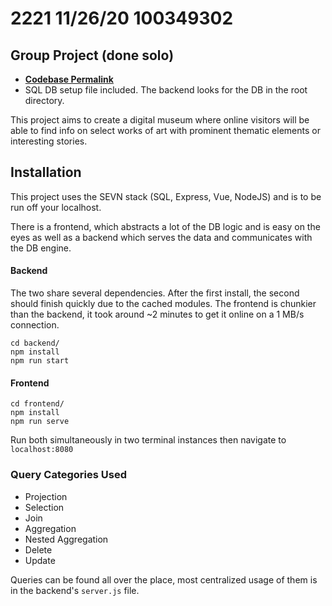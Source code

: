 # 2221 11/26/20 100349302

## Group Project (done solo)
-  **[Codebase Permalink](https://gitlab.com/cnajm/2210_digital_museum)** 
- SQL DB setup file included. The backend looks for the DB in the root directory.

This project aims to create a digital museum where online visitors will be able to find info on select works of art with prominent thematic elements or interesting stories.

## Installation 

This project uses the SEVN stack (SQL, Express, Vue, NodeJS) and is to be run off your localhost.

There is a frontend, which abstracts a lot of the DB logic and is easy on the eyes as well as a backend which serves the data and communicates with the DB engine.

#### Backend
The two share several dependencies. After the first install, the second should finish quickly due to the cached modules. The frontend is chunkier than the backend, it took around ~2 minutes to get it online on a 1 MB/s connection.
```
cd backend/
npm install
npm run start
```
#### Frontend
```
cd frontend/
npm install
npm run serve
```
Run both simultaneously in two terminal instances then navigate to `localhost:8080`

### Query Categories Used
- Projection
- Selection
- Join
- Aggregation
- Nested Aggregation
- Delete
- Update

Queries can be found all over the place, most centralized usage of them is in the backend's `server.js` file.
